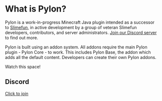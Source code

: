 # What is Pylon?

Pylon is a work-in-progress Minecraft Java plugin intended as a successor to [Slimefun](https://github.com/Slimefun/Slimefun4), in active development by a group of veteran Slimefun developers, contributors, and server administrators. [Join our Discord server](https://discord.gg/4tMAnBAacW) to find out more.

Pylon is built using an addon system. All addons require the main Pylon plugin - Pylon Core - to work. This includes Pylon Base, the addon which adds all the default content. Developers can create their own Pylon addons.

Watch this space!

## Discord

[Click to join](https://discord.gg/4tMAnBAacW)

